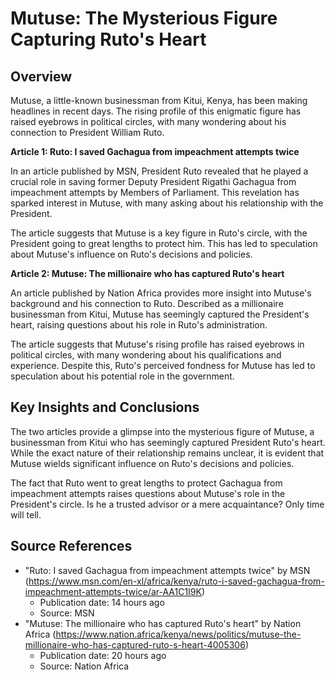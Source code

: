 **Mutuse: The Mysterious Figure Capturing Ruto's Heart**
=====================================================

Overview
--------

Mutuse, a little-known businessman from Kitui, Kenya, has been making headlines in recent days. The rising profile of this enigmatic figure has raised eyebrows in political circles, with many wondering about his connection to President William Ruto.

**Article 1: Ruto: I saved Gachagua from impeachment attempts twice**

In an article published by MSN, President Ruto revealed that he played a crucial role in saving former Deputy President Rigathi Gachagua from impeachment attempts by Members of Parliament. This revelation has sparked interest in Mutuse, with many asking about his relationship with the President.

The article suggests that Mutuse is a key figure in Ruto's circle, with the President going to great lengths to protect him. This has led to speculation about Mutuse's influence on Ruto's decisions and policies.

**Article 2: Mutuse: The millionaire who has captured Ruto's heart**

An article published by Nation Africa provides more insight into Mutuse's background and his connection to Ruto. Described as a millionaire businessman from Kitui, Mutuse has seemingly captured the President's heart, raising questions about his role in Ruto's administration.

The article suggests that Mutuse's rising profile has raised eyebrows in political circles, with many wondering about his qualifications and experience. Despite this, Ruto's perceived fondness for Mutuse has led to speculation about his potential role in the government.

Key Insights and Conclusions
---------------------------

The two articles provide a glimpse into the mysterious figure of Mutuse, a businessman from Kitui who has seemingly captured President Ruto's heart. While the exact nature of their relationship remains unclear, it is evident that Mutuse wields significant influence on Ruto's decisions and policies.

The fact that Ruto went to great lengths to protect Gachagua from impeachment attempts raises questions about Mutuse's role in the President's circle. Is he a trusted advisor or a mere acquaintance? Only time will tell.

Source References
----------------

* "Ruto: I saved Gachagua from impeachment attempts twice" by MSN (https://www.msn.com/en-xl/africa/kenya/ruto-i-saved-gachagua-from-impeachment-attempts-twice/ar-AA1C1I9K)
	+ Publication date: 14 hours ago
	+ Source: MSN
* "Mutuse: The millionaire who has captured Ruto's heart" by Nation Africa (https://www.nation.africa/kenya/news/politics/mutuse-the-millionaire-who-has-captured-ruto-s-heart-4005306)
	+ Publication date: 20 hours ago
	+ Source: Nation Africa